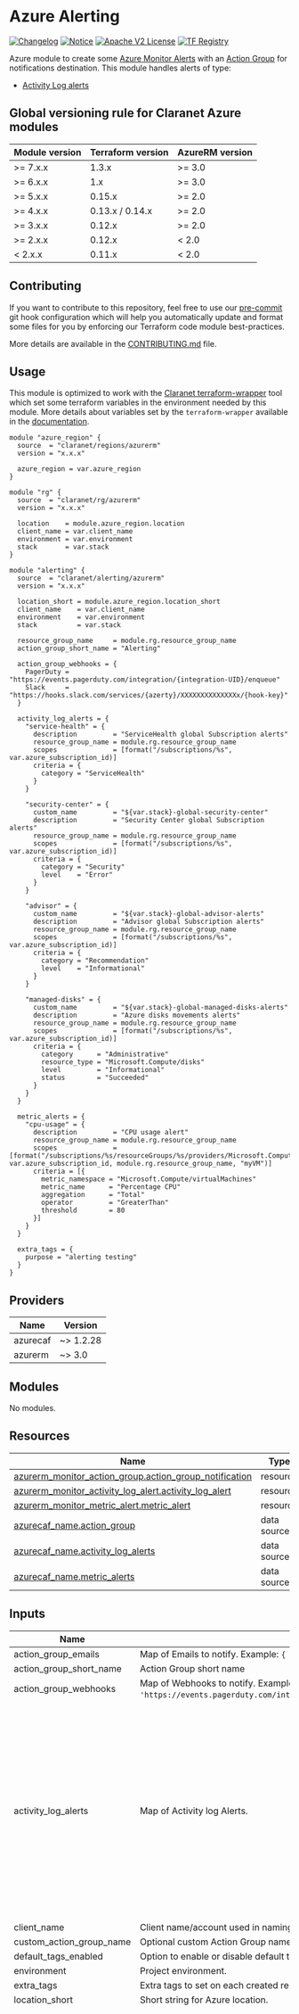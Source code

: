 # Azure Alerting
[![Changelog](https://img.shields.io/badge/changelog-release-green.svg)](CHANGELOG.md) [![Notice](https://img.shields.io/badge/notice-copyright-yellow.svg)](NOTICE) [![Apache V2 License](https://img.shields.io/badge/license-Apache%20V2-orange.svg)](LICENSE) [![TF Registry](https://img.shields.io/badge/terraform-registry-blue.svg)](https://registry.terraform.io/modules/claranet/alerting/azurerm/)

Azure module to create some [Azure Monitor Alerts](https://docs.microsoft.com/en-us/azure/azure-monitor/platform/alerts-overview)
with an [Action Group](https://docs.microsoft.com/en-us/azure/azure-monitor/platform/action-groups) for notifications destination.
This module handles alerts of type:
  - [Activity Log alerts](https://docs.microsoft.com/en-us/azure/azure-monitor/platform/alerts-activity-log)

<!-- BEGIN_TF_DOCS -->
## Global versioning rule for Claranet Azure modules

| Module version | Terraform version | AzureRM version |
| -------------- | ----------------- | --------------- |
| >= 7.x.x       | 1.3.x             | >= 3.0          |
| >= 6.x.x       | 1.x               | >= 3.0          |
| >= 5.x.x       | 0.15.x            | >= 2.0          |
| >= 4.x.x       | 0.13.x / 0.14.x   | >= 2.0          |
| >= 3.x.x       | 0.12.x            | >= 2.0          |
| >= 2.x.x       | 0.12.x            | < 2.0           |
| <  2.x.x       | 0.11.x            | < 2.0           |

## Contributing

If you want to contribute to this repository, feel free to use our [pre-commit](https://pre-commit.com/) git hook configuration
which will help you automatically update and format some files for you by enforcing our Terraform code module best-practices.

More details are available in the [CONTRIBUTING.md](./CONTRIBUTING.md#pull-request-process) file.

## Usage

This module is optimized to work with the [Claranet terraform-wrapper](https://github.com/claranet/terraform-wrapper) tool
which set some terraform variables in the environment needed by this module.
More details about variables set by the `terraform-wrapper` available in the [documentation](https://github.com/claranet/terraform-wrapper#environment).

```hcl
module "azure_region" {
  source  = "claranet/regions/azurerm"
  version = "x.x.x"

  azure_region = var.azure_region
}

module "rg" {
  source  = "claranet/rg/azurerm"
  version = "x.x.x"

  location    = module.azure_region.location
  client_name = var.client_name
  environment = var.environment
  stack       = var.stack
}

module "alerting" {
  source  = "claranet/alerting/azurerm"
  version = "x.x.x"

  location_short = module.azure_region.location_short
  client_name    = var.client_name
  environment    = var.environment
  stack          = var.stack

  resource_group_name     = module.rg.resource_group_name
  action_group_short_name = "Alerting"

  action_group_webhooks = {
    PagerDuty = "https://events.pagerduty.com/integration/{integration-UID}/enqueue"
    Slack     = "https://hooks.slack.com/services/{azerty}/XXXXXXXXXXXXXXx/{hook-key}"
  }

  activity_log_alerts = {
    "service-health" = {
      description         = "ServiceHealth global Subscription alerts"
      resource_group_name = module.rg.resource_group_name
      scopes              = [format("/subscriptions/%s", var.azure_subscription_id)]
      criteria = {
        category = "ServiceHealth"
      }
    }

    "security-center" = {
      custom_name         = "${var.stack}-global-security-center"
      description         = "Security Center global Subscription alerts"
      resource_group_name = module.rg.resource_group_name
      scopes              = [format("/subscriptions/%s", var.azure_subscription_id)]
      criteria = {
        category = "Security"
        level    = "Error"
      }
    }

    "advisor" = {
      custom_name         = "${var.stack}-global-advisor-alerts"
      description         = "Advisor global Subscription alerts"
      resource_group_name = module.rg.resource_group_name
      scopes              = [format("/subscriptions/%s", var.azure_subscription_id)]
      criteria = {
        category = "Recommendation"
        level    = "Informational"
      }
    }

    "managed-disks" = {
      custom_name         = "${var.stack}-global-managed-disks-alerts"
      description         = "Azure disks movements alerts"
      resource_group_name = module.rg.resource_group_name
      scopes              = [format("/subscriptions/%s", var.azure_subscription_id)]
      criteria = {
        category      = "Administrative"
        resource_type = "Microsoft.Compute/disks"
        level         = "Informational"
        status        = "Succeeded"
      }
    }
  }

  metric_alerts = {
    "cpu-usage" = {
      description         = "CPU usage alert"
      resource_group_name = module.rg.resource_group_name
      scopes              = [format("/subscriptions/%s/resourceGroups/%s/providers/Microsoft.Compute/virtualMachines/%s", var.azure_subscription_id, module.rg.resource_group_name, "myVM")]
      criteria = [{
        metric_namespace = "Microsoft.Compute/virtualMachines"
        metric_name      = "Percentage CPU"
        aggregation      = "Total"
        operator         = "GreaterThan"
        threshold        = 80
      }]
    }
  }

  extra_tags = {
    purpose = "alerting testing"
  }
}
```

## Providers

| Name | Version |
|------|---------|
| azurecaf | ~> 1.2.28 |
| azurerm | ~> 3.0 |

## Modules

No modules.

## Resources

| Name | Type |
|------|------|
| [azurerm_monitor_action_group.action_group_notification](https://registry.terraform.io/providers/hashicorp/azurerm/latest/docs/resources/monitor_action_group) | resource |
| [azurerm_monitor_activity_log_alert.activity_log_alert](https://registry.terraform.io/providers/hashicorp/azurerm/latest/docs/resources/monitor_activity_log_alert) | resource |
| [azurerm_monitor_metric_alert.metric_alert](https://registry.terraform.io/providers/hashicorp/azurerm/latest/docs/resources/monitor_metric_alert) | resource |
| [azurecaf_name.action_group](https://registry.terraform.io/providers/aztfmod/azurecaf/latest/docs/data-sources/name) | data source |
| [azurecaf_name.activity_log_alerts](https://registry.terraform.io/providers/aztfmod/azurecaf/latest/docs/data-sources/name) | data source |
| [azurecaf_name.metric_alerts](https://registry.terraform.io/providers/aztfmod/azurecaf/latest/docs/data-sources/name) | data source |

## Inputs

| Name | Description | Type | Default | Required |
|------|-------------|------|---------|:--------:|
| action\_group\_emails | Map of Emails to notify. Example: `{ ml-devops = devops@contoso.com }`. | `map(string)` | `{}` | no |
| action\_group\_short\_name | Action Group short name | `string` | n/a | yes |
| action\_group\_webhooks | Map of Webhooks to notify. Example: `{ PagerDuty = 'https://events.pagerduty.com/integration/abcdefgh12345azerty/enqueue' }`. | `map(string)` | `{}` | no |
| activity\_log\_alerts | Map of Activity log Alerts. | <pre>map(object({<br>    description         = optional(string)<br>    custom_name         = optional(string)<br>    resource_group_name = optional(string)<br>    scopes              = list(string)<br>    criteria = object({<br>      operation_name = optional(string)<br>      category       = optional(string, "Recommendation")<br>      level          = optional(string, "Error")<br>      status         = optional(string)<br><br>      resource_provider = optional(string)<br>      resource_type     = optional(string)<br>      resource_group    = optional(string)<br>      resource_id       = optional(string)<br>    })<br>  }))</pre> | `{}` | no |
| client\_name | Client name/account used in naming. | `string` | n/a | yes |
| custom\_action\_group\_name | Optional custom Action Group name | `string` | `null` | no |
| default\_tags\_enabled | Option to enable or disable default tags. | `bool` | `true` | no |
| environment | Project environment. | `string` | n/a | yes |
| extra\_tags | Extra tags to set on each created resource. | `map(string)` | `{}` | no |
| location\_short | Short string for Azure location. | `string` | n/a | yes |
| metric\_alerts | Map of metric Alerts | <pre>map(object({<br>    custom_name              = optional(string, null)<br>    description              = optional(string, null)<br>    resource_group_name      = optional(string)<br>    scopes                   = optional(list(string), [])<br>    enabled                  = optional(bool, true)<br>    auto_mitigate            = optional(bool, true)<br>    severity                 = optional(number, 3)<br>    frequency                = optional(string, "PT5M")<br>    window_size              = optional(string, "PT5M")<br>    target_resource_type     = optional(string, null)<br>    target_resource_location = optional(string, null)<br><br>    tags = optional(map(string), {})<br><br>    criteria = optional(list(object({<br>      metric_namespace       = string<br>      metric_name            = string<br>      aggregation            = string<br>      operator               = string<br>      threshold              = number<br>      skip_metric_validation = optional(bool, false)<br>      dimension = optional(list(object({<br>        name     = string<br>        operator = optional(string, "Include")<br>        values   = list(string)<br>      })), [])<br>    })), [])<br><br>    dynamic_criteria = optional(list(object({<br>      metric_namespace         = string<br>      metric_name              = string<br>      aggregation              = string<br>      operator                 = string<br>      alert_sensitivity        = optional(string, "Medium")<br>      evaluation_total_count   = optional(number, 4)<br>      evaluation_failure_count = optional(number, 4)<br>      ignore_data_before       = optional(string)<br>      skip_metric_validation   = optional(bool, false)<br>      dimension = optional(list(object({<br>        name     = string<br>        operator = optional(string, "Include")<br>        values   = list(string)<br>      })), [])<br>    })), [])<br><br>    application_insights_web_test_location_availability_criteria = optional(object({<br>      web_test_id           = string<br>      component_id          = string<br>      failed_location_count = number<br>    }), null)<br>  }))</pre> | `{}` | no |
| name\_prefix | Optional prefix for the generated name | `string` | `""` | no |
| name\_suffix | Optional suffix for the generated name | `string` | `""` | no |
| resource\_group\_name | Resource group name. | `string` | n/a | yes |
| service\_health | A block supports the following: `events`, `locations` and `services`. https://registry.terraform.io/providers/hashicorp/azurerm/latest/docs/resources/monitor_activity_log_alert | <pre>object({<br>    events    = optional(string, "Incident")<br>    locations = optional(string, "Global")<br>    services  = optional(string)<br>  })</pre> | `null` | no |
| stack | Project stack name. | `string` | n/a | yes |
| use\_caf\_naming | Use the Azure CAF naming provider to generate default resource name. `custom_action_group_name` override this if set. Legacy default name is used if this is set to `false`. | `bool` | `true` | no |

## Outputs

| Name | Description |
|------|-------------|
| action\_group\_id | Notification Action Group ID. |
| action\_group\_name | Notification Action Group name. |
| activity\_log\_alerts | Activity log alerts attributes. |
| metric\_alerts | Metric alerts attributes. |
<!-- END_TF_DOCS -->
## Related documentation

Microsoft Azure documentation:
  - [Activity Log alerts](https://docs.microsoft.com/en-us/azure/azure-monitor/platform/alerts-activity-log)
  - [Activity Log view](https://docs.microsoft.com/en-us/azure/azure-monitor/platform/activity-log-view#azure-portal)
  - [Activity Log PagerDuty](https://docs.microsoft.com/en-us/azure/service-health/service-health-alert-webhook-pagerduty)

## Github issues

~~Additional fields for Service Health (Regions and Services): [https://github.com/terraform-providers/terraform-provider-azurerm/issues/2996](https://github.com/terraform-providers/terraform-provider-azurerm/issues/2996)~~

This is fixed now with AzureRM provider `v2.56.0`: [`azurerm_monitor_activity_log_alert` - support for `service_health` (#10978)](https://github.com/terraform-providers/terraform-provider-azurerm/blob/master/CHANGELOG.md#2560-april-15-2021)
